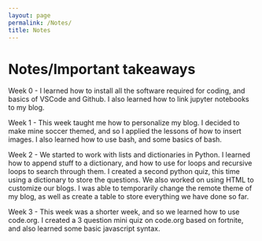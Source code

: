 ```yaml
---
layout: page
permalink: /Notes/
title: Notes
--- 
```


# Notes/Important takeaways

Week 0 - I learned how to install all the software required for coding, and basics of VSCode and Github. I also learned how to link jupyter notebooks to my blog.

Week 1 - This week taught me how to personalize my blog. I decided to make mine soccer themed, and so I applied the lessons of how to insert images. I also learned how to use bash, and some basics of bash.

Week 2 - We started to work with lists and dictionaries in Python. I learned how to append stuff to a dictionary, and how to use for loops and recursive loops to search through them. I created a second python quiz, this time using a dictionary to store the questions. We also worked on using HTML to customize our blogs. I was able to temporarily change the remote theme of my blog, as well as create a table to store everything we have done so far. 

Week 3 - This week was a shorter week, and so we learned how to use code.org. I created a 3 question mini quiz on code.org based on fortnite, and also learned some basic javascript syntax.